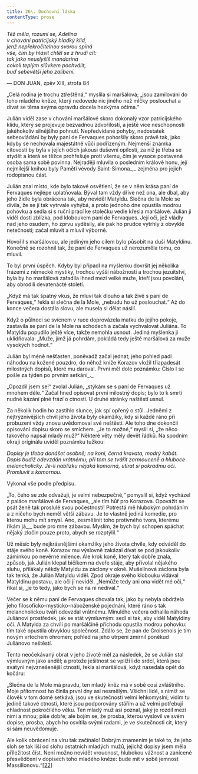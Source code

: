 ```yaml
---
title: 26\. Duchovní láska
contentType: prose
---
```


_Též měla, rozumí se, Adelina  
v chování patricijský hladký klid,  
jenž nepřekročitelnou svorou spíná  
vše, čím by hlásit chtěl se z hrudi cit:  
tak jako neuslyšíš mandarina  
cokoli teplým slůvkem pochválit,  
buď sebevětší jeho zalíbení._

— DON JUAN, zpěv XIII, strofa 84

„Celá rodina je trochu ztřeštěná,“ myslila si maršálová; „jsou zamilováni do toho mladého kněze, který nedovede nic jiného než mlčky poslouchat a dívat se těma svýma opravdu docela hezkýma očima.“

Julián viděl zase v chování maršálové skoro dokonalý vzor patricijského klidu, který se projevuje bezvadnou zdvořilostí, a ještě více neschopností jakéhokoliv silnějšího pohnutí. Nepředvídané pohyby, nedostatek sebeovládání by byly paní de Fervaques pohoršily skoro právě tak, jako kdyby se nechovala majestátně vůči podřízeným. Nejmenší známka citovosti by byla v jejích očích jakousi duševní opilostí, za niž je třeba se stydět a která se těžce prohřešuje proti všemu, čím je vysoce postavená osoba sama sobě povinna. Nejraději mluvila o posledním králově honu, její nejmilejší knihou byly Paměti vévody Saint-Simona_,_ zejména pro jejich rodopisnou část.

Julián znal místo, kde bylo takové osvětlení, že se v něm krása paní de Fervaques nejlépe uplatňovala. Býval tam vždy dříve než ona, ale dbal, aby jeho židle byla obrácena tak, aby neviděl Matyldu. Slečna de la Mole se divila, že se jí tak vytrvale vyhýbá, a proto jednoho dne opustila modrou pohovku a sedla si s ruční prací ke stolečku vedle křesla maršálové. Julián ji viděl dosti zblízka, pod kloboukem paní de Fervaques. Její oči, jež vládly nad jeho osudem, ho zprvu vyděsily, ale pak ho prudce vytrhly z obvyklé netečnosti; začal mluvit a mluvil výborně.

Hovořil s maršálovou, ale jediným jeho cílem bylo působit na duši Matyldinu. Konečně se rozohnil tak, že paní de Fervaques už nerozuměla tomu, co mluvil.

To byl první úspěch. Kdyby byl připadl na myšlenku dovršit jej několika frázemi z německé mystiky, trochou vyšší nábožnosti a trochou jezuitství, byla by ho maršálová zařadila ihned mezi velké muže, kteří jsou povoláni, aby obrodili devatenácté století.

„Když má tak špatný vkus, že mluví tak dlouho a tak živě s paní de Fervaques,“ řekla si slečna de la Mole, „nebudu ho už poslouchat.“ Až do konce večera dostála slovu, ale musela si dělat násilí.

Když o půlnoci se svícnem v ruce doprovázela matku do jejího pokoje, zastavila se paní de la Mole na schodech a začala vychvalovat Juliána. To Matyldu popudilo ještě více, takže nemohla usnout. Jediná myšlenka ji uklidňovala: „Muže, jímž já pohrdám, pokládá tedy ještě maršálová za muže vysokých hodnot.“

Julián byl méně nešťasten, poněvadž začal jednat; jeho pohled padl náhodou na kožené pouzdro, do něhož kníže Korazov vložil třiapadesát milostných dopisů, které mu daroval. První měl dole poznámku: Číslo I se pošle za týden po prvním setkání_._

„Opozdil jsem se!“ zvolal Julián, „stýkám se s paní de Fervaques už mnohem déle.“ Začal hned opisovat první milostný dopis; bylo to k smrti nudné kázání plné frází o ctnosti. U druhé stránky naštěstí usnul.

Za několik hodin ho zastihlo slunce, jak spí opřený o stůl. Jedněmi z nejtrýznivějších chvil jeho života byly okamžiky, kdy si každé ráno při probuzení vždy znovu uvědomoval své neštěstí. Ale toho dne dokončil opisování dopisu skoro se smíchem. „Je to možné,“ myslil si, „že něco takového napsal mladý muž?“ Některé věty měly devět řádků. Na spodním okraji originálu uviděl poznámku tužkou:

_Dopisy je třeba donášet osobně; na koni, černá kravata, modrý kabát. Dopis budiž odevzdán vrátnému; při tom se tvářit zarmouceně a hluboce melancholicky. Je-li nablízku nějaká komorná, utírat si pokradmu oči. Promluvit s komornou._

Vykonal vše podle předpisu.

„To, čeho se zde odvažuji, je velmi nebezpečné,“ pomyslil si, když vycházel z paláce maršálové de Fervaques, „ale tím hůř pro Korazova. Opovážit se psát ženě tak proslulé svou počestností! Potrestá mě hlubokým pohrdáním a z ničeho bych neměl větší zábavu. Je to vlastně jediná komedie, pro kterou mohu mít smysl. Ano, zesměšnit toho protivného tvora, kterému říkám já_,_ bude pro mne zábavou. Myslím, že bych byl schopen spáchat nějaký zločin pouze proto, abych se rozptýlil.“

Už měsíc byly nejkrásnějšími okamžiky jeho života chvíle, kdy odváděl do stáje svého koně. Korazov mu výslovně zakázal dívat se pod jakoukoliv záminkou po nevěrné milence. Ale krok koně, který tak dobře znala, způsob, jak Julián klepal bičíkem na dveře stáje, aby přivolal nějakého sluhu, přilákaly někdy Matyldu za záclony v okně. Mušelínová záclona byla tak tenká, že Julián Matyldu viděl. Zpod okraje svého klobouku vídával Matyldinu postavu, ale oči jí neviděl. „Nemůže tedy ani ona vidět mé oči,“ říkal si, „je to tedy, jako bych se na ni nedíval.“

Večer se k němu paní de Fervaques chovala tak, jako by nebyla obdržela jeho filosoficko-mysticko-náboženské pojednání, které ráno s tak melancholickou tváří odevzdal vrátnému. Minulého večera odhalila náhoda Juliánovi prostředek, jak se stát výmluvným: sedl si tak, aby viděl Matyldiny oči. A Matylda za chvíli po maršálčině příchodu opustila modrou pohovku: tím také opustila obvyklou společnost. Zdálo se, že pan de Croisenois je tím novým vrtochem ohromen; pohled na jeho utrpení zmírnil poněkud Juliánovo neštěstí.

Tento neočekávaný obrat v jeho životě měl za následek, že se Julián stal výmluvným jako anděl; a protože ješitnost se vplíží i do srdcí, která jsou svatyní nejvznešenější ctnosti, řekla si maršálová, když nasedala opět do kočáru:

„Slečna de la Mole má pravdu, ten mladý kněz má v sobě cosi zvláštního. Moje přítomnost ho činila první dny asi nesmělým. Všichni lidé, s nimiž se člověk v tom domě setkává, jsou ve skutečnosti velmi lehkomyslní; vidím tu jedině takové ctnosti, které jsou podporovány stářím a už velmi potřebují chladnost pokročilého věku. Ten mladý muž asi poznal, jaký je rozdíl mezi nimi a mnou; píše dobře; ale bojím se, že prosba, kterou vyslovil ve svém dopise, prosba, abych ho osvítila svými radami, je ve skutečnosti cit, který si sám neuvědomuje.

Ale kolik obrácení na víru tak začínalo! Dobrým znamením je také to, že jeho sloh se tak liší od slohu ostatních mladých mužů, jejichž dopisy jsem měla příležitost číst. Není možno nevidět vroucnost, hlubokou vážnost a zanícené přesvědčení v dopisech toho mladého kněze: bude mít v sobě jemnost Massillonovu.“[\[22\]](./resources/undefined)
